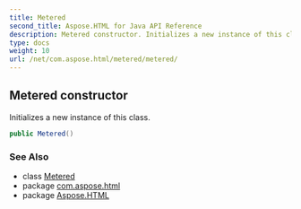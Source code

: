 ```yaml
---
title: Metered
second_title: Aspose.HTML for Java API Reference
description: Metered constructor. Initializes a new instance of this class
type: docs
weight: 10
url: /net/com.aspose.html/metered/metered/
---
```

## Metered constructor

Initializes a new instance of this class.

```java
public Metered()
```

### See Also

* class [Metered](../)
* package [com.aspose.html](../../metered/)
* package [Aspose.HTML](../../../)
